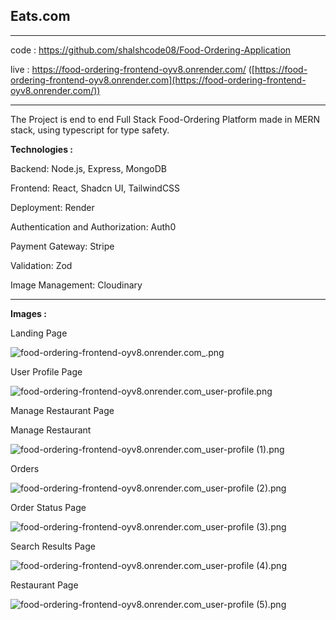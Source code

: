 ## **Eats.com**

---

code : https://github.com/shalshcode08/Food-Ordering-Application

live : https://food-ordering-frontend-oyv8.onrender.com/ ([https://food-ordering-frontend-oyv8.onrender.com](https://food-ordering-frontend-oyv8.onrender.com/))

---

The Project is end to end Full Stack Food-Ordering Platform made in MERN stack, using typescript for type safety.

**Technologies :** 

Backend: Node.js, Express, MongoDB 

Frontend: React, Shadcn UI, TailwindCSS

Deployment: Render

Authentication and Authorization: Auth0

Payment Gateway: Stripe

Validation: Zod

Image Management: Cloudinary

---

**Images :** 

Landing Page 

![food-ordering-frontend-oyv8.onrender.com_.png](food-ordering-frontend-oyv8.onrender.com_.png)

User Profile Page 

![food-ordering-frontend-oyv8.onrender.com_user-profile.png](food-ordering-frontend-oyv8.onrender.com_user-profile.png)

Manage Restaurant Page

Manage Restaurant

![food-ordering-frontend-oyv8.onrender.com_user-profile (1).png](food-ordering-frontend-oyv8.onrender.com_user-profile_(1).png)

Orders

![food-ordering-frontend-oyv8.onrender.com_user-profile (2).png](food-ordering-frontend-oyv8.onrender.com_user-profile_(2).png)

Order Status Page

![food-ordering-frontend-oyv8.onrender.com_user-profile (3).png](food-ordering-frontend-oyv8.onrender.com_user-profile_(3).png)

Search Results Page

![food-ordering-frontend-oyv8.onrender.com_user-profile (4).png](food-ordering-frontend-oyv8.onrender.com_user-profile_(4).png)

Restaurant Page

![food-ordering-frontend-oyv8.onrender.com_user-profile (5).png](food-ordering-frontend-oyv8.onrender.com_user-profile_(5).png)